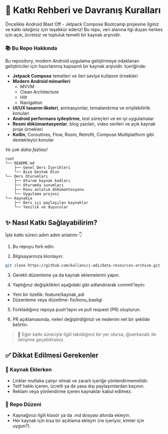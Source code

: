 # 🤝 Katkı Rehberi ve Davranış Kuralları
Öncelikle Android Blast Off - Jetpack Compose Bootcamp projesine ilginiz ve katkı isteğiniz için teşekkür ederiz! Bu repo, veri alanına ilgi duyan herkes için açık, ücretsiz ve topluluk temelli bir kaynak arşividir.

### 📚 Bu Repo Hakkında

Bu repository, modern Android uygulama geliştirmeye odaklanan geliştiriciler için hazırlanmış kapsamlı bir kaynak arşividir. İçeriğinde:

- **Jetpack Compose** temelleri ve ileri seviye kullanım örnekleri  
- **Modern Android mimarileri**  
  - MVVM  
  - Clean Architecture  
  - Hilt  
  - Navigation  
- **UI/UX tasarım ilkeleri**, animasyonlar, temalandırma ve erişilebilirlik konuları  
- **Android performans iyileştirme**, test süreçleri ve en iyi uygulamalar  
- **Resmi dökümantasyonlar**, blog yazıları, video serileri ve açık kaynak proje örnekleri  
- **Kotlin**, Coroutines, Flow, Room, Retrofit, Compose Multiplatform gibi destekleyici konular  

*Ve çok daha fazlası!*

```
root
└── README.md
    ├── Genel Ders İçerikleri
    └── Bize Destek Olun
└── Ders Oturumları
    ├── Oturum kaynak kodları
    ├── Oturumda sunumları
    ├── Konu anlatım dökümantasyonu
    └── Uygulama projesi
└── Kaynakça
    ├── Ders içi paylaşılan kaynaklar
    └── Yenilik ve duyurular
```

## ✨ Nasıl Katkı Sağlayabilirim?
İşte katkı süreci adım adım anlatımı 👇

1. Bu repoyu fork edin.

2. Bilgisayarınıza klonlayın:

```bash
git clone https://github.com/kullanici-adi/data-resources-archive.git

```
3. Gerekli düzenleme ya da kaynak eklemelerini yapın.

4. Yaptığınız değişiklikleri aşağıdaki gibi adlandırarak commit'leyin:

- Yeni bir özellik: feature/kaynak_adi
- Düzenleme veya düzeltme: fix/konu_basligi

5. Forkladığınız repoya push'layın ve pull request (PR) oluşturun.

6. PR açıklamasında, neleri değiştirdiğinizi ve nedenini net bir şekilde belirtin.

> 💬 Eğer katkı süreciyle ilgili takıldığınız bir yer olursa, @serkanalc ile iletişime geçebilirsiniz.


## ✅ Dikkat Edilmesi Gerekenler

### 🔗 Kaynak Eklerken
- Linkler mutlaka çalışır olmalı ve zararlı içeriğe yönlendirmemelidir.
- Telif hakkı içeren, ücretli ya da yasa dışı paylaşımlardan kaçının.
- Reklam veya yönlendirme içeren kaynaklar kabul edilmez.

### 📁 Repo Düzeni

- Kaynağınızı ilgili klasör ya da .md dosyası altında ekleyin.
- Her kaynak için kısa bir açıklama ekleyin (ne içeriyor, kimler için uygun?).

